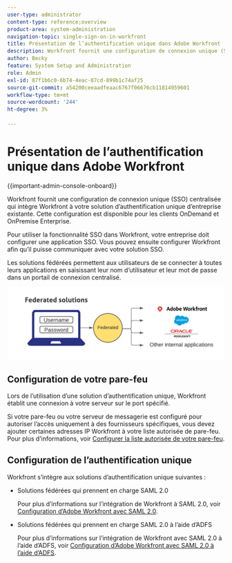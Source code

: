```yaml
---
user-type: administrator
content-type: reference;overview
product-area: system-administration
navigation-topic: single-sign-on-in-workfront
title: Présentation de l’authentification unique dans Adobe Workfront
description: Workfront fournit une configuration de connexion unique (SSO) centralisée qui intègre facilement Workfront à votre solution d’authentification unique d’entreprise existante. Cette configuration est facile à configurer et à gérer. Elle est disponible pour les clients OnDemand et OnPremise Enterprise.
author: Becky
feature: System Setup and Administration
role: Admin
exl-id: 87f1b6c0-6b74-4eac-87cd-899b1c74af25
source-git-commit: a54200ceeaadfeaac6767f06676cb11814959601
workflow-type: tm+mt
source-wordcount: '244'
ht-degree: 3%

---
```


# Présentation de l’authentification unique dans Adobe Workfront

<!--Audited: 12/2023-->

{{important-admin-console-onboard}}


Workfront fournit une configuration de connexion unique (SSO) centralisée qui intègre Workfront à votre solution d’authentification unique d’entreprise existante. Cette configuration est disponible pour les clients OnDemand et OnPremise Enterprise.

Pour utiliser la fonctionnalité SSO dans Workfront, votre entreprise doit configurer une application SSO. Vous pouvez ensuite configurer Workfront afin qu’il puisse communiquer avec votre solution SSO.

Les solutions fédérées permettent aux utilisateurs de se connecter à toutes leurs applications en saisissant leur nom d’utilisateur et leur mot de passe dans un portail de connexion centralisé.

![](assets/overview-sso-wf-fed-only.png)


## Configuration de votre pare-feu

Lors de l’utilisation d’une solution d’authentification unique, Workfront établit une connexion à votre serveur sur le port spécifié.

Si votre pare-feu ou votre serveur de messagerie est configuré pour autoriser l’accès uniquement à des fournisseurs spécifiques, vous devez ajouter certaines adresses IP Workfront à votre liste autorisée de pare-feu. Pour plus d’informations, voir [Configurer la liste autorisée de votre pare-feu](../../../administration-and-setup/get-started-wf-administration/configure-your-firewall.md).

## Configuration de l’authentification unique

Workfront s’intègre aux solutions d’authentification unique suivantes :

* Solutions fédérées qui prennent en charge SAML 2.0

  Pour plus d’informations sur l’intégration de Workfront à SAML 2.0, voir [Configuration d’Adobe Workfront avec SAML 2.0](../../../administration-and-setup/add-users/single-sign-on/configure-workfront-saml-2.md).

* Solutions fédérées qui prennent en charge SAML 2.0 à l’aide d’ADFS

  Pour plus d’informations sur l’intégration de Workfront avec SAML 2.0 à l’aide d’ADFS, voir [Configuration d’Adobe Workfront avec SAML 2.0 à l’aide d’ADFS](../../../administration-and-setup/add-users/single-sign-on/configure-workfront-saml-2-adfs.md).
